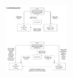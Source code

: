 <img src="https://raw.githubusercontent.com/Hipsterisiili/ohjelmistotuotanto/master/dokumentointi/varasto_kaavio.png" width="160">

